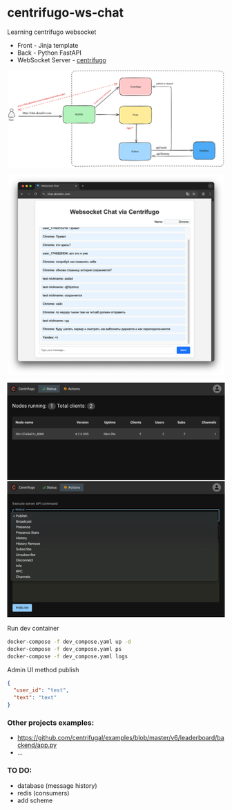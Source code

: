# centrifugo-ws-chat

Learning centrifugo websocket

- Front - Jinja template
- Back - Python FastAPI
- WebSocket Server - [centrifugo](https://github.com/centrifugal/centrifugo)


![scheme](./.github/images/scheme.excalidraw.png)

![chat](./.github/images/chat_screen.png)

![centrifugo](./.github/images/centrifugo_1.png)
![centrifugo](./.github/images/centrifugo_2.png)

Run dev container
```sh
docker-compose -f dev_compose.yaml up -d
docker-compose -f dev_compose.yaml ps
docker-compose -f dev_compose.yaml logs
```


Admin UI method publish
```json
{
  "user_id": "test",
  "text": "text"
}
```


### Other projects examples:
- https://github.com/centrifugal/examples/blob/master/v6/leaderboard/backend/app.py
- ...


### TO DO:
- database (message history)
- redis (consumers)
- add scheme

